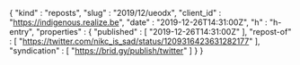 {
  "kind" : "reposts",
  "slug" : "2019/12/ueodx",
  "client_id" : "https://indigenous.realize.be",
  "date" : "2019-12-26T14:31:00Z",
  "h" : "h-entry",
  "properties" : {
    "published" : [ "2019-12-26T14:31:00Z" ],
    "repost-of" : [ "https://twitter.com/nikc_is_sad/status/1209316423631282177" ],
    "syndication" : [ "https://brid.gy/publish/twitter" ]
  }
}
